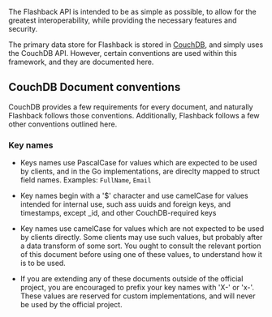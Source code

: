 The Flashback API is intended to be as simple as possible, to allow for the greatest interoperability, while providing the necessary features and security.

The primary data store for Flashback is stored in [CouchDB](http://couchdb.apache.org/), and simply uses the CouchDB API.  However, certain conventions are used within this framework, and they are documented here.

## CouchDB Document conventions

CouchDB provides a few requirements for every document, and naturally Flashback follows those conventions.  Additionally, Flashback follows a few other conventions outlined here.

### Key names

- Keys names use PascalCase for values which are expected to be used by clients, and in the Go implementations, are direclty mapped to struct field names.  Examples: `FullName`, `Email`

- Key names begin with a '$' character and use camelCase for values intended for internal use, such ass uuids and foreign keys, and timestamps, except _id, and other CouchDB-required keys

- Key names use camelCase for values which are not expected to be used by clients directly.  Some clients may use such values, but probably after a data transform of some sort. You ought to consult the relevant portion of this document before using one of these values, to understand how it is to be used.

- If you are extending any of these documents outside of the official project, you are encouraged to prefix your key names with 'X-' or 'x-'. These values are reserved for custom implementations, and will never be used by the official project.
